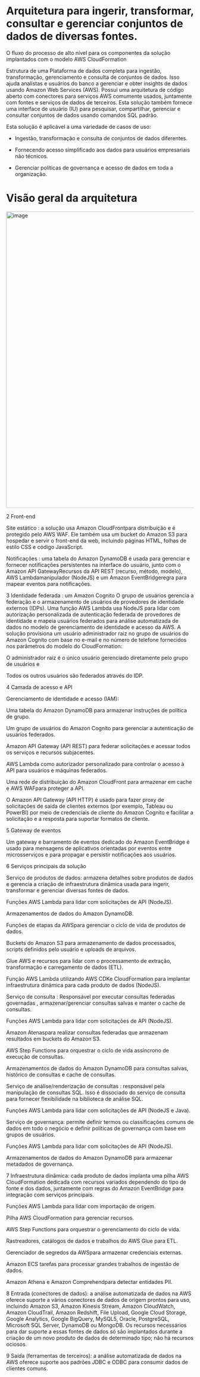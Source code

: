 # Arquitetura para ingerir, transformar, consultar e gerenciar conjuntos de dados de diversas fontes.

O fluxo do processo de alto nível para os componentes da solução implantados com o modelo AWS CloudFormation


Estrutura de uma Plataforma de dados completa para ingestão, transformação, gerenciamento e consulta de conjuntos de dados. Isso ajuda analistas e usuários do banco a gerenciar e obter insights de dados usando Amazon Web Services (AWS). Possui uma arquitetura de código aberto com conectores para serviços AWS comumente usados, juntamente com fontes e serviços de dados de terceiros. Esta solução também fornece uma interface de usuário (IU) para pesquisar, compartilhar, gerenciar e consultar conjuntos de dados usando comandos SQL padrão.

Esta solução é aplicável a uma variedade de casos de uso:

- Ingestão, transformação e consulta de conjuntos de dados diferentes.

- Fornecendo acesso simplificado aos dados para usuários empresariais não técnicos.

- Gerenciar políticas de governança e acesso de dados em toda a organização.

# Visão geral da arquitetura

<img width="795" alt="image" src="https://github.com/SabrinaLameiras/Arquitetura-de-Analytics/assets/67570204/1408fb1b-ce22-4606-8262-69ab3316bc15">

2 Front-end

Site estático : a solução usa Amazon CloudFrontpara distribuição e é protegido pelo AWS WAF. Ele também usa um bucket do Amazon S3 para hospedar e servir o front-end da web, incluindo páginas HTML, folhas de estilo CSS e código JavaScript.

Notificações : uma tabela do Amazon DynamoDB é usada para gerenciar e fornecer notificações persistentes na interface do usuário, junto com o Amazon API GatewayRecursos da API REST (recurso, método, modelo), AWS Lambdamanipulador (NodeJS) e um Amazon EventBridgeregra para mapear eventos para notificações.

3 Identidade federada : um Amazon Cognito O grupo de usuários gerencia a federação e o armazenamento de usuários de provedores de identidade externos (IDPs). Uma função AWS Lambda usa NodeJS para lidar com autorização personalizada de autenticação federada de provedores de identidade e mapeia usuários federados para análise automatizada de dados no modelo de gerenciamento de identidade e acesso da AWS. A solução provisiona um usuário administrador raiz no grupo de usuários do Amazon Cognito com base no e-mail e no número de telefone fornecidos nos parâmetros do modelo do CloudFormation:

O administrador raiz é o único usuário gerenciado diretamente pelo grupo de usuários e

Todos os outros usuários são federados através do IDP.

4 Camada de acesso e API

Gerenciamento de identidade e acesso (IAM):

Uma tabela do Amazon DynamoDB para armazenar instruções de política de grupo.

Um grupo de usuários do Amazon Cognito para gerenciar a autenticação de usuários federados.

Amazon API Gateway (API REST) ​​para federar solicitações e acessar todos os serviços e recursos subjacentes.

AWS Lambda como autorizador personalizado para controlar o acesso à API para usuários e máquinas federados.

Uma rede de distribuição do Amazon CloudFront para armazenar em cache e AWS WAFpara proteger a API.

O Amazon API Gateway (API HTTP) é usado para fazer proxy de solicitações de saída de clientes externos (por exemplo, Tableau ou PowerBI) por meio de credenciais de cliente do Amazon Cognito e facilitar a solicitação e a resposta para suportar formatos de cliente.

5 Gateway de eventos

Um gateway e barramento de eventos dedicado do Amazon EventBridge é usado para mensagens de aplicativos orientadas por eventos entre microsserviços e para propagar e persistir notificações aos usuários.

6 Serviços principais da solução

Serviço de produtos de dados: armazena detalhes sobre produtos de dados e gerencia a criação de infraestrutura dinâmica usada para ingerir, transformar e gerenciar diversas fontes de dados.

Funções AWS Lambda para lidar com solicitações de API (NodeJS).

Armazenamentos de dados do Amazon DynamoDB.

Funções de etapas da AWSpara gerenciar o ciclo de vida de produtos de dados.

Buckets do Amazon S3 para armazenamento de dados processados, scripts definidos pelo usuário e uploads de arquivos.

Glue AWS e recursos para lidar com o processamento de extração, transformação e carregamento de dados (ETL).

Função AWS Lambda utilizando AWS CDKe CloudFormation para implantar infraestrutura dinâmica para cada produto de dados (NodeJS).

Serviço de consulta : Responsável por executar consultas federadas governadas , armazenar/gerenciar consultas salvas e manter o cache de consultas.

Funções AWS Lambda para lidar com solicitações de API (NodeJS).

Amazon Atenaspara realizar consultas federadas que armazenam resultados em buckets do Amazon S3.

AWS Step Functions para orquestrar o ciclo de vida assíncrono de execução de consultas.

Armazenamentos de dados do Amazon DynamoDB para consultas salvas, histórico de consultas e cache de consultas.

Serviço de análise/renderização de consultas : responsável pela manipulação de consultas SQL. Isso é dissociado do serviço de consulta para fornecer flexibilidade na biblioteca de análise SQL.

Funções AWS Lambda para lidar com solicitações de API (NodeJS e Java).

Serviço de governança: permite definir termos ou classificações comuns de dados em todo o negócio e definir políticas de governança com base em grupos de usuários.

Funções AWS Lambda para lidar com solicitações de API (NodeJS).

Armazenamentos de dados do Amazon DynamoDB para armazenar metadados de governança.

7 Infraestrutura dinâmica: cada produto de dados implanta uma pilha AWS CloudFormation dedicada com recursos variados dependendo do tipo de fonte e dos dados, juntamente com regras do Amazon EventBridge para integração com serviços principais.

Funções AWS Lambda para lidar com importação de origem.

Pilha AWS CloudFormation para gerenciar recursos.

AWS Step Functions para orquestrar o gerenciamento do ciclo de vida.

Rastreadores, catálogos de dados e trabalhos do AWS Glue para ETL.

Gerenciador de segredos da AWSpara armazenar credenciais externas.

Amazon ECS tarefas para processar grandes trabalhos de ingestão de dados.

Amazon Athena e Amazon Comprehendpara detectar entidades PII.

8 Entrada (conectores de dados): a análise automatizada de dados na AWS oferece suporte a vários conectores de dados de origem prontos para uso, incluindo Amazon S3, Amazon Kinesis Stream, Amazon CloudWatch, Amazon CloudTrail, Amazon Redshift, File Upload, Google Cloud Storage, Google Analytics, Google BigQuery, MySQL5, Oracle, PostgreSQL, Microsoft SQL Server, DynamoDB ou MongoDB. Os recursos necessários para dar suporte a essas fontes de dados só são implantados durante a criação de um novo produto de dados de determinado tipo; não há recursos ociosos.

9 Saída (ferramentas de terceiros): a análise automatizada de dados na AWS oferece suporte aos padrões JDBC e ODBC para consumir dados de clientes comuns.
